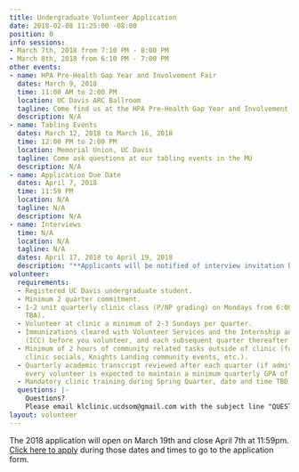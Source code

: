 ```yaml
---
title: Undergraduate Volunteer Application
date: 2018-02-08 11:25:00 -08:00
position: 0
info sessions:
- March 7th, 2018 from 7:10 PM - 8:00 PM
- March 8th, 2018 from 6:10 PM - 7:00 PM
other events:
- name: HPA Pre-Health Gap Year and Involvement Fair
  dates: March 9, 2018
  time: 11:00 AM to 2:00 PM
  location: UC Davis ARC Ballroom
  tagline: Come find us at the HPA Pre-Health Gap Year and Involvement Fair
  description: N/A
- name: Tabling Events
  dates: March 12, 2018 to March 16, 2018
  time: 12:00 PM to 2:00 PM
  location: Memorial Union, UC Davis
  tagline: Come ask questions at our tabling events in the MU
  description: N/A
- name: Application Due Date
  dates: April 7, 2018
  time: 11:59 PM
  location: N/A
  tagline: N/A
  description: N/A
- name: Interviews
  time: N/A
  location: N/A
  tagline: N/A
  dates: April 17, 2018 to April 19, 2018
  description: "**Applicants will be notified of interview invitation by April 13th**"
volunteer:
  requirements:
  - Registered UC Davis undergraduate student.
  - Minimum 2 quarter commitment.
  - 1-2 unit quarterly clinic class (P/NP grading) on Mondays from 6:00-7:00pm (classroom
    TBA).
  - Volunteer at clinic a minimum of 2-3 Sundays per quarter.
  - Immunizations cleared with Volunteer Services and the Internship and Career Center
    (ICC) before you volunteer, and each subsequent quarter thereafter.
  - Minimum of 2 hours of community related tasks outside of clinic (fundraising,
    clinic socials, Knights Landing community events, etc.).
  - Quarterly academic transcript reviewed after each quarter (if admitted to clinic,
    every volunteer is expected to maintain a minimum quarterly GPA of 3.0).
  - Mandatory clinic training during Spring Quarter, date and time TBD.
  questions: |-
    Questions?
    Please email klclinic.ucdsom@gmail.com with the subject line "QUESTION".
layout: volunteer
---
```


The 2018 application will open on March 19th and close April 7th at 11:59pm. [Click here to apply](https://goo.gl/forms/FrD7A9VW3SKyjMGJ2) during those dates and times to go to the application form.
